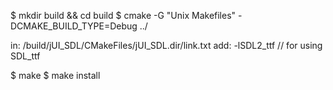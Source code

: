 $ mkdir build && cd build
$ cmake -G "Unix Makefiles" -DCMAKE_BUILD_TYPE=Debug ../
	
in: /build/jUI_SDL/CMakeFiles/jUI_SDL.dir/link.txt
add: -lSDL2_ttf
// for using SDL_ttf

$ make
$ make install
